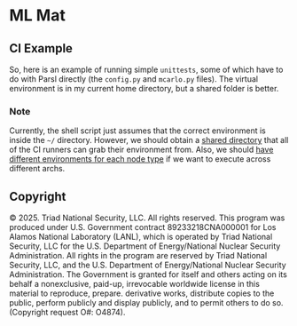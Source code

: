 # ML Mat

## CI Example
So, here is an example of running simple `unittests`, some of which have to do with Parsl directly (the `config.py` and `mcarlo.py` files). The virtual environment is in my current home directory, but a shared folder is better.

### Note
Currently, the shell script just assumes that the correct environment is inside the `~/` directory. However, we should obtain a [shared directory](https://darwin.lanl.gov/doku.php?id=faq:sharedproject) that all of the CI runners can grab their environment from. Also, we should [have different environments for each node type](https://darwin.lanl.gov/doku.php?id=tutorial:pythonexample&s[]=python#:~:text=Darwin%20is%20a,were%20built%20for.) if we want to execute across different archs. 

## Copyright
© 2025. Triad National Security, LLC. All rights reserved.
This program was produced under U.S. Government contract 89233218CNA000001 for Los Alamos National Laboratory (LANL), which is operated by Triad National Security, LLC for the U.S. Department of Energy/National Nuclear Security Administration. All rights in the program are reserved by Triad National Security, LLC, and the U.S. Department of Energy/National Nuclear Security Administration. The Government is granted for itself and others acting on its behalf a nonexclusive, paid-up, irrevocable worldwide license in this material to reproduce, prepare. derivative works, distribute copies to the public, perform publicly and display publicly, and to permit others to do so.
(Copyright request O#: O4874).
